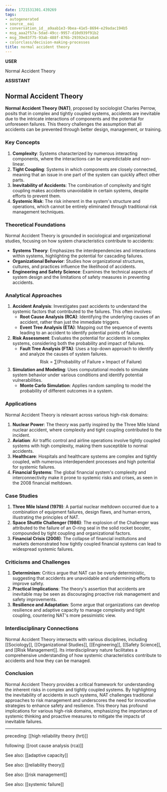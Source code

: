 ```yaml
---
date: 1721531301.439269
tags:
- autogenerated
- source__oai
- conversation_id__a9aab1e3-9bea-41e5-8694-e29adac194b5
- msg_aaa2f57a-5dad-49cc-9957-d10d939f91b2
- msg_39e83f75-93ab-488f-876b-29392e2ca8a6
- colorclass/decision-making-processes
title: normal accident theory
---
```


**USER**

Normal Accident Theory


**ASSISTANT**

## Normal Accident Theory

**Normal Accident Theory (NAT)**, proposed by sociologist Charles Perrow, posits that in complex and tightly coupled systems, accidents are inevitable due to the intricate interactions of components and the potential for unforeseen failures. This theory challenges the assumption that all accidents can be prevented through better design, management, or training.

### Key Concepts

1. **Complexity**: Systems characterized by numerous interacting components, where the interactions can be unpredictable and non-linear.
2. **Tight Coupling**: Systems in which components are closely connected, meaning that an issue in one part of the system can quickly affect other parts.
3. **Inevitability of Accidents**: The combination of complexity and tight coupling makes accidents unavoidable in certain systems, despite efforts to prevent them.
4. **Systemic Risk**: The risk inherent in the system's structure and operations, which cannot be entirely eliminated through traditional risk management techniques.

### Theoretical Foundations

Normal Accident Theory is grounded in sociological and organizational studies, focusing on how system characteristics contribute to accidents:

- **Systems Theory**: Emphasizes the interdependencies and interactions within systems, highlighting the potential for cascading failures.
- **Organizational Behavior**: Studies how organizational structures, cultures, and practices influence the likelihood of accidents.
- **Engineering and Safety Science**: Examines the technical aspects of system design and the limitations of safety measures in preventing accidents.

### Analytical Approaches

1. **Accident Analysis**: Investigates past accidents to understand the systemic factors that contributed to the failures. This often involves:
   - **Root Cause Analysis (RCA)**: Identifying the underlying causes of an accident, rather than just the immediate triggers.
   - **Event Tree Analysis (ETA)**: Mapping out the sequence of events leading to an accident to identify potential points of failure.
2. **Risk Assessment**: Evaluates the potential for accidents in complex systems, considering both the probability and impact of failures.
   - **Fault Tree Analysis (FTA)**: Uses a top-down approach to identify and analyze the causes of system failures.
$$
\text{Risk} = \sum (\text{Probability of Failure} \times \text{Impact of Failure})
$$
3. **Simulation and Modeling**: Uses computational models to simulate system behavior under various conditions and identify potential vulnerabilities.
   - **Monte Carlo Simulation**: Applies random sampling to model the probability of different outcomes in a system.

### Applications

Normal Accident Theory is relevant across various high-risk domains:

1. **Nuclear Power**: The theory was partly inspired by the Three Mile Island nuclear accident, where complexity and tight coupling contributed to the incident.
2. **Aviation**: Air traffic control and airline operations involve tightly coupled systems with high complexity, making them susceptible to normal accidents.
3. **Healthcare**: Hospitals and healthcare systems are complex and tightly coupled, with numerous interdependent processes and high potential for systemic failures.
4. **Financial Systems**: The global financial system's complexity and interconnectivity make it prone to systemic risks and crises, as seen in the 2008 financial meltdown.

### Case Studies

1. **Three Mile Island (1979)**: A partial nuclear meltdown occurred due to a combination of equipment failures, design flaws, and human errors, illustrating the principles of NAT.
2. **Space Shuttle Challenger (1986)**: The explosion of the Challenger was attributed to the failure of an O-ring seal in the solid rocket booster, compounded by tight coupling and organizational factors.
3. **Financial Crisis (2008)**: The collapse of financial institutions and markets demonstrated how tightly coupled financial systems can lead to widespread systemic failures.

### Criticisms and Challenges

1. **Determinism**: Critics argue that NAT can be overly deterministic, suggesting that accidents are unavoidable and undermining efforts to improve safety.
2. **Practical Implications**: The theory's assertion that accidents are inevitable may be seen as discouraging proactive risk management and safety improvements.
3. **Resilience and Adaptation**: Some argue that organizations can develop resilience and adaptive capacity to manage complexity and tight coupling, countering NAT's more pessimistic view.

### Interdisciplinary Connections

Normal Accident Theory intersects with various disciplines, including [[Sociology]], [[Organizational Studies]], [[Engineering]], [[Safety Science]], and [[Risk Management]]. Its interdisciplinary nature facilitates a comprehensive understanding of how systemic characteristics contribute to accidents and how they can be managed.

### Conclusion

Normal Accident Theory provides a critical framework for understanding the inherent risks in complex and tightly coupled systems. By highlighting the inevitability of accidents in such systems, NAT challenges traditional approaches to risk management and underscores the need for innovative strategies to enhance safety and resilience. This theory has profound implications for various high-risk domains, emphasizing the importance of systemic thinking and proactive measures to mitigate the impacts of inevitable failures.


---

preceding: [[high reliability theory (hrt)]]  


following: [[root cause analysis (rca)]]

See also: [[adaptive capacity]]


See also: [[reliability theory]]


See also: [[risk management]]


See also: [[systemic failure]]